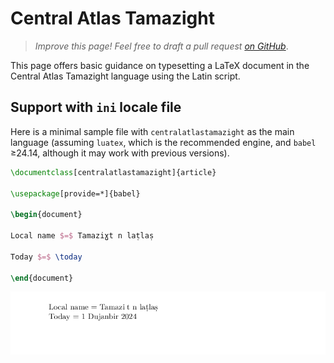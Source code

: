 # Central Atlas Tamazight

<blockquote>
  <p><em>Improve this page! Feel free to draft a pull request <a href="https://github.com/latex3/babel/tree/docs/docs">on GitHub</a></em>.</p>
</blockquote>

This page offers basic guidance on typesetting a LaTeX document in the
Central Atlas Tamazight language using the Latin script.

## Support with `ini` locale file

Here is a minimal sample file with `centralatlastamazight` as the main language
(assuming `luatex`, which is the recommended engine, and `babel` ≥24.14,
although it may work with previous versions).

```tex
\documentclass[centralatlastamazight]{article}

\usepackage[provide=*]{babel}

\begin{document}

Local name $=$ Tamaziɣt n laṭlaṣ

Today $=$ \today

\end{document}
```

![](../media/locale-centralatlastamazight.png)